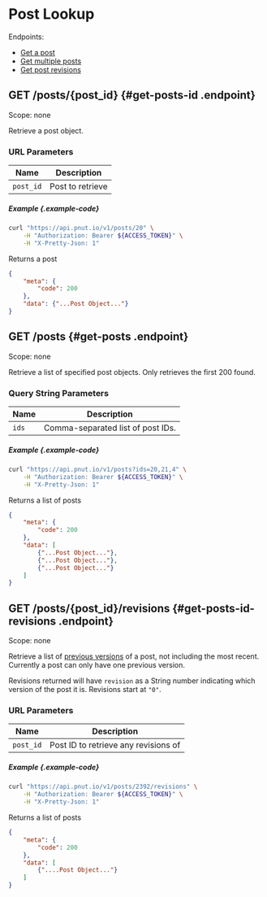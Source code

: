 # Post Lookup

Endpoints:

* [Get a post](#get-posts-id)
* [Get multiple posts](#get-posts)
* [Get post revisions](#get-posts-id-revisions)


## <span class="method method-get">GET</span> /posts/<span class="call-param">{post_id}</span> {#get-posts-id .endpoint}

Scope: <span class="endpoint-meta">none</span>

Retrieve a post object.

### URL Parameters

Name|Description
-|-
`post_id`|Post to retrieve

##### Example {.example-code}

```bash
curl "https://api.pnut.io/v1/posts/20" \
    -H "Authorization: Bearer ${ACCESS_TOKEN}" \
    -H "X-Pretty-Json: 1"
```

Returns a post

```json
{
    "meta": {
        "code": 200
    },
    "data": {"...Post Object..."}
}
```


## <span class="method method-get">GET</span> /posts {#get-posts .endpoint}

Scope: <span class="endpoint-meta">none</span>

Retrieve a list of specified post objects. Only retrieves the first 200 found.

### Query String Parameters

Name|Description
-|-
`ids`|Comma-separated list of post IDs.

##### Example {.example-code}

```bash
curl "https://api.pnut.io/v1/posts?ids=20,21,4" \
    -H "Authorization: Bearer ${ACCESS_TOKEN}" \
    -H "X-Pretty-Json: 1"
```

Returns a list of posts

```json
{
    "meta": {
        "code": 200
    },
    "data": [
        {"...Post Object..."},
        {"...Post Object..."},
        {"...Post Object..."}
    ]
}
```


## <span class="method method-get">GET</span> /posts/<span class="call-param">{post_id}</span>/revisions {#get-posts-id-revisions .endpoint}

Scope: <span class="endpoint-meta">none</span>

Retrieve a list of [previous versions](lifecycle#put-posts-id) of a post, not including the most recent. Currently a post can only have one previous version.

Revisions returned will have `revision` as a String number indicating which version of the post it is. Revisions start at `"0"`.

### URL Parameters

Name|Description
-|-
`post_id`|Post ID to retrieve any revisions of

##### Example {.example-code}

```bash
curl "https://api.pnut.io/v1/posts/2392/revisions" \
    -H "Authorization: Bearer ${ACCESS_TOKEN}" \
    -H "X-Pretty-Json: 1"
```

Returns a list of posts

```json
{
    "meta": {
        "code": 200
    },
    "data": [
        {"....Post Object..."}
    ]
}
```